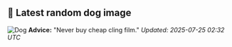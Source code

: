 ## 🐶 Latest random dog image
![Dog](https://images.dog.ceo/breeds/mastiff-indian/Indian_Mastiff.jpg)
**Advice:** "Never buy cheap cling film."
*Updated: 2025-07-25 02:32 UTC*
